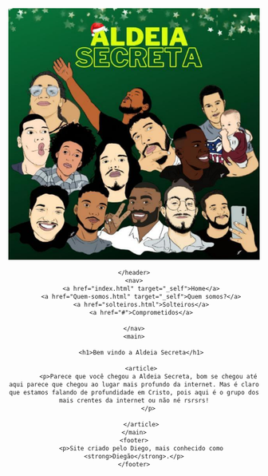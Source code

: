 <!DOCTYPE html>
<html lang="pt-br">
<head>
    <meta charset="UTF-8">
    <meta http-equiv="X-UA-Compatible" content="IE=edge">
    <meta name="viewport" content="width=device-width, initial-scale=1.0">
    <title>Aldeia Secreta</title>
    <link rel="shortcut icon" href="favicon.ico" type="image/x-icon">
    <link rel="stylesheet" href="style.css">
</head>
<body>
    <header>
        <img class="aldeia-logo" src="Fotos/pp.jfif" alt="Aldeia Membros"> 

    </header>
    <nav>
        <a href="index.html" target="_self">Home</a>
        <a href="Quem-somos.html" target="_self">Quem somos?</a>
        <a href="solteiros.html">Solteiros</a>
        <a href="#">Comprometidos</a>
        
    </nav>
    <main>
    
        <h1>Bem vindo a Aldeia Secreta</h1>

        <article>
            <p>Parece que você chegou a Aldeia Secreta, bom se chegou até aqui parece que chegou ao lugar mais profundo da internet. Mas é claro que estamos falando de profundidade em Cristo, pois aqui é o grupo dos mais crentes da internet ou não né rsrsrs!
            </p>
            
        </article>
    </main>
    <footer>
        <p>Site criado pelo Diego, mais conhecido como <strong>Diegão</strong>.</p>
    </footer>
    
</body>
</html>
